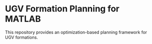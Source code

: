 # UGV Formation Planning for MATLAB
This repository provides an optimization-based planning framework for UGV formations.
